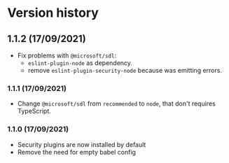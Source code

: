 # Version history

## 1.1.2 (17/09/2021)

* Fix problems with `@microsoft/sdl`:
  * `eslint-plugin-node` as dependency.
  * remove `eslint-plugin-security-node` because was emitting errors.

### 1.1.1 (17/09/2021)

* Change `@microsoft/sdl` from `recommended` to `node`, that don't requires TypeScript.

### 1.1.0 (17/09/2021)
  
* Security plugins are now installed by default
* Remove the need for empty babel config
